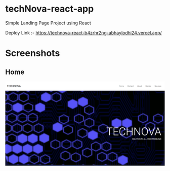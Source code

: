 # techNova-react-app
Simple Landing Page Project using React 

Deploy Link :- https://technova-react-b4zrhr2ng-abhaylodhi24.vercel.app/

# Screenshots
## Home 
![Home Page](SS/Home.png)
